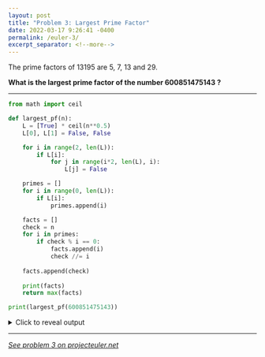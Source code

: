 ```yaml
---
layout: post
title: "Problem 3: Largest Prime Factor"
date: 2022-03-17 9:26:41 -0400
permalink: /euler-3/
excerpt_separator: <!--more-->
---
```

The prime factors of 13195 are 5, 7, 13 and 29.

**What is the largest prime factor of the number 600851475143 ?**
<!--more-->

***

```py
from math import ceil

def largest_pf(n):
    L = [True] * ceil(n**0.5)
    L[0], L[1] = False, False

    for i in range(2, len(L)):
        if L[i]:
            for j in range(i*2, len(L), i):
                L[j] = False

    primes = []
    for i in range(0, len(L)):
        if L[i]:
            primes.append(i)

    facts = []
    check = n
    for i in primes:
        if check % i == 0:
            facts.append(i)
            check //= i
            
    facts.append(check)
        
    print(facts)
    return max(facts)

print(largest_pf(600851475143))
```

<details> 
<summary>Click to reveal output</summary>
<pre><code>[71, 839, 1471, 6857, 1]
6857
</code></pre>
</details>

***

*[See problem 3 on projecteuler.net](https://projecteuler.net/problem=3)*